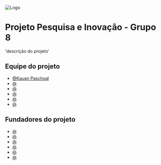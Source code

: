 ![Logo](https://imgur.com/KfzOYFm.png)

# Projeto Pesquisa e Inovação - Grupo 8

'descrição do projeto'

## Equipe do projeto

- [@Kauan Paschoal](https://github.com/kauanpaschoal-dev)
- [@]()
- [@]()
- [@]()
- [@]()
- [@]()

## Fundadores do projeto
- [@]()
- [@]()
- [@]()
- [@]()
- [@]()
- [@]()
